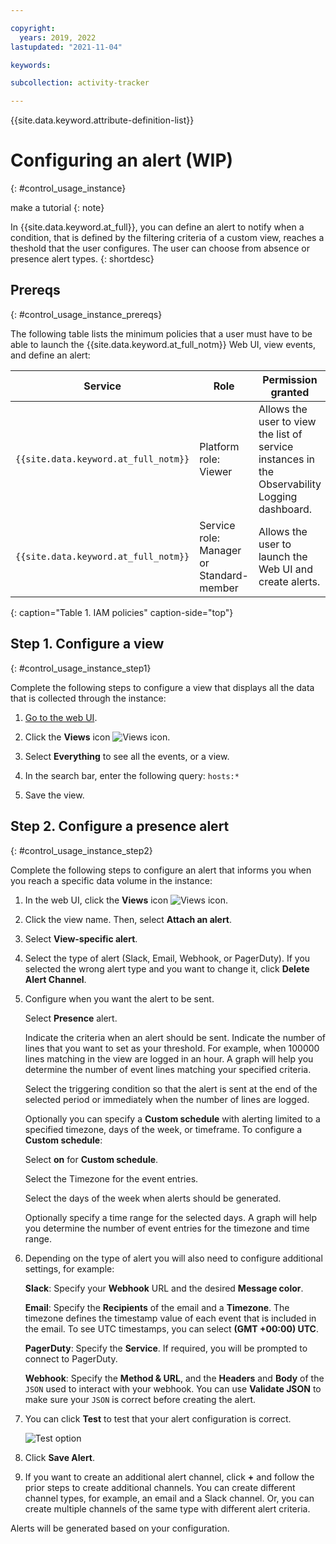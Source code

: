 ```yaml
---

copyright:
  years: 2019, 2022
lastupdated: "2021-11-04"

keywords: 

subcollection: activity-tracker

---
```


{{site.data.keyword.attribute-definition-list}}


# Configuring an alert (WIP)
{: #control_usage_instance}

make a tutorial
{: note}

In {{site.data.keyword.at_full}}, you can define an alert to notify when a condition, that is defined by the filtering criteria of a custom view, reaches a theshold that the user configures. The user can choose from absence or presence alert types.
{: shortdesc}





## Prereqs
{: #control_usage_instance_prereqs}

The following table lists the minimum policies that a user must have to be able to launch the {{site.data.keyword.at_full_notm}} Web UI, view events, and define an alert:

| Service                               | Role                      | Permission granted            |
|---------------------------------------|---------------------------|-------------------------------|  
| `{{site.data.keyword.at_full_notm}}` | Platform role: Viewer     | Allows the user to view the list of service instances in the Observability Logging dashboard. |
| `{{site.data.keyword.at_full_notm}}` | Service role: Manager or Standard-member      | Allows the user to launch the Web UI and create alerts.  |
{: caption="Table 1. IAM policies" caption-side="top"} 


## Step 1. Configure a view
{: #control_usage_instance_step1}

Complete the following steps to configure a view that displays all the data that is collected through the instance:

1. [Go to the web UI](/docs/services/activity-tracker?topic=activity-tracker-launch#launch).

2. Click the **Views** icon ![Views icon](images/views.png "Views icon").

3. Select **Everything** to see all the events, or a view. 

4. In the search bar, enter the following query: `hosts:*`

5. Save the view.


## Step 2. Configure a presence alert
{: #control_usage_instance_step2}

Complete the following steps to configure an alert that informs you when you reach a specific data volume in the instance:

1. In the web UI, click the **Views** icon ![Views icon](images/views.png "Views icon").
2. Click the view name. Then, select **Attach an alert**.
3. Select **View-specific alert**.
4. Select the type of alert (Slack, Email, Webhook, or PagerDuty).  If you selected the wrong alert type and you want to change it, click **Delete Alert Channel**.
5. Configure when you want the alert to be sent.

    Select **Presence** alert.
   
    Indicate the criteria when an alert should be sent. Indicate the number of lines that you want to set as your threshold. For example, when 100000 lines matching in the view are logged in an hour.  A graph will help you determine the number of event lines matching your specified criteria.
   
    Select the triggering condition so that the alert is sent at the end of the selected period or immediately when the number of lines are logged.
   
    Optionally you can specify a **Custom schedule** with alerting limited to a specified timezone, days of the week, or timeframe. To configure a **Custom schedule**:
      
    Select **on** for **Custom schedule**.

    Select the Timezone for the event entries. 

    Select the days of the week when alerts should be generated.

    Optionally specify a time range for the selected days. A graph will help you determine the number of event entries for the timezone and time range.
       
6. Depending on the type of alert you will also need to configure additional settings, for example:

    **Slack**:  Specify your **Webhook** URL and the desired **Message color**.

    **Email**: Specify the **Recipients** of the email and a **Timezone**. The timezone defines the timestamp value of each event that is included in the email. To see UTC timestamps, you can select **(GMT +00:00) UTC**. 

    **PagerDuty**: Specify the **Service**.  If required, you will be prompted to connect to PagerDuty.

    **Webhook**: Specify the **Method & URL**, and the **Headers** and **Body** of the `JSON` used to interact with your webhook.  You can use **Validate JSON** to make sure your `JSON` is correct before creating the alert.

7. You can click **Test** to test that your alert configuration is correct.

    ![Test option](images/alert_test.png "Example event showing Test option")

8. Click **Save Alert**.

9. If you want to create an additional alert channel, click **+** and follow the prior steps to create additional channels.  You can create different channel types, for example, an email and a Slack channel.  Or, you can create multiple channels of the same type with different alert criteria.

Alerts will be generated based on your configuration.


